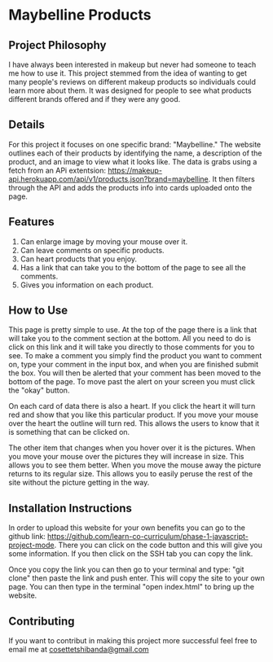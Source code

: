 # Maybelline Products

## Project Philosophy
I have always been interested in makeup but never had someone to teach me how to use it. This project stemmed from the idea of wanting to get many people's reviews on different makeup products so individuals could learn more about them. It was designed for people to see what products different brands offered and if they were any good. 

## Details
For this project it focuses on one specific brand: "Maybelline." The website outlines each of their products by identifying the name, a description of the product, and an image to view what it looks like. The data is grabs using a fetch from an APi extentsion: https://makeup-api.herokuapp.com/api/v1/products.json?brand=maybelline. It then filters through the API and adds the products info into cards uploaded onto the page. 

## Features
1. Can enlarge image by moving your mouse over it.
2. Can leave comments on specific products.
3. Can heart products that you enjoy.
4. Has a link that can take you to the bottom of the page to see all the comments.
5. Gives you information on each product.


## How to Use
This page is pretty simple to use. At the top of the page there is a link that will take you to the comment section at the bottom. All you need to do is click on this link and it will take you directly to those comments for you to see. To make a comment you simply find the product you want to comment on, type your comment in the input box, and when you are finished submit the box. You will then be alerted that your comment has been moved to the bottom of the page. To move past the alert on your screen you must click the "okay" button. 

On each card of data there is also a heart. If you click the heart it will turn red and show that you like this particular product. If you move your mouse over the heart the outline will turn red. This allows the users to know that it is something that can be clicked on. 

The other item that changes when you hover over it is the pictures. When you move your mouse over the pictures they will increase in size. This allows you to see them better. When you move the mouse away the picture returns to its regular size. This allows you to easily peruse the rest of the site without the picture getting in the way. 

## Installation Instructions
In order to upload this website for your own benefits you can go to the github link: https://github.com/learn-co-curriculum/phase-1-javascript-project-mode. There you can click on the code button and this will give you some information. If you then click on the SSH tab you can copy the link. 

Once you copy the link you can then go to your terminal and type: "git clone" then paste the link and push enter. This will copy the site to your own page. You can then type in the terminal "open index.html" to bring up the website. 

## Contributing
If you want to contribut in making this project more successful feel free to email me at cosettetshibanda@gmail.com
